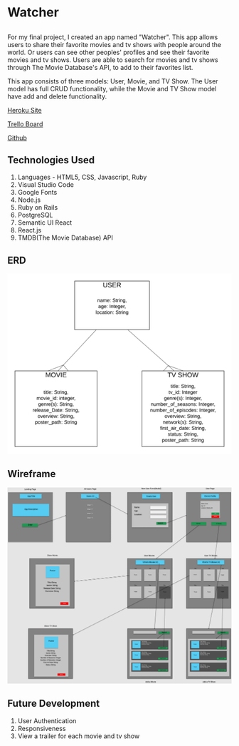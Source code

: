 # Watcher

##
For my final project, I created an app named "Watcher". This app allows users to share their favorite movies and tv shows with people around the world. Or users can see other peoples' profiles and see their favorite movies and tv shows. Users are able to search for movies and tv shows through The Movie Database's API, to add to their favorites list. 

This app consists of three models: User, Movie, and TV Show. The User model has full CRUD functionality, while the Movie and TV Show model have add and delete functionality.

[Heroku Site](https://chris-movies-tv-shows.herokuapp.com/)

[Trello Board](https://trello.com/b/BRUKNqaq/project-4)

[Github](https://github.com/cpak125/Project_4_Movies_TV_shows)

## Technologies Used
1. Languages - HTML5, CSS, Javascript, Ruby
2. Visual Studio Code
3. Google Fonts
4. Node.js
5. Ruby on Rails
6. PostgreSQL
7. Semantic UI React
8. React.js
9. TMDB(The Movie Database) API

## ERD
![ERD](https://github.com/cpak125/Project_4_Movies_TV_shows/blob/master/public/images/Project%204%20-Watcher%20ERD.png)

## Wireframe
![Wireframe](https://github.com/cpak125/Project_4_Movies_TV_shows/blob/master/public/images/Project_4_Wireframe.png)

## Future Development
1. User Authentication
2. Responsiveness
3. View a trailer for each movie and tv show